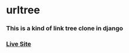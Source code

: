 # urltree
### This is a kind of link tree clone in django

### [Live Site](https://saveyourlink.herokuapp.com/)
